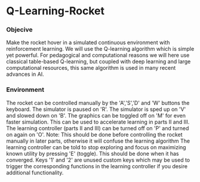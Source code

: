 # Q-Learning-Rocket
### Objecive
Make the rocket hover in a simulated continuous environment with reinforcement learning. We will use the Q-learning algorithm which is simple yet powerful. For pedagogical and computational reasons we will here use classical table-based Q-learning, but coupled with deep learning and large computational resources, this same algorithm is used in many recent advances in AI.

### Environment

The rocket can be controlled manually by the 'A','S','D' and 'W' buttons the keyboard.
The simulator is paused on 'R'.
The simulator is sped up on 'V' and slowed down on 'B'.
The graphics can be toggled off on 'M' for even faster simulation. This can be used to accelerate learning in parts II and III.
The learning controller (parts II and III) can be turned off on 'P' and turned on again on 'O'. Note: This should be done before controlling the rocket manually in later parts, otherwise it will confuse the learning algorithm
The learning controller can be told to stop exploring and focus on maximizing known utility by pressing 'E' (toggle). This should be done when it has converged.
Keys '1' and '2' are unused custom keys which may be used to trigger the corresponding functions in the learning controller if you desire additional functionality.
